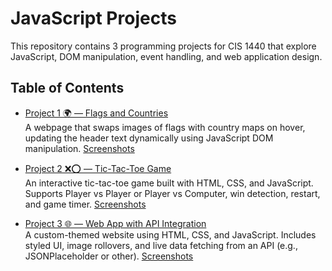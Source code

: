 # JavaScript Projects

This repository contains 3 programming projects for CIS 1440 that explore JavaScript, DOM manipulation, event handling, and web application design.

## Table of Contents

- [Project 1 🌍 — Flags and Countries](./pj1)  
  A webpage that swaps images of flags with country maps on hover, updating the header text dynamically using JavaScript DOM manipulation.
  [Screenshots](./pj1/screenshots)

- [Project 2 ❌⭕ — Tic-Tac-Toe Game](./pj2)  
  An interactive tic-tac-toe game built with HTML, CSS, and JavaScript. Supports Player vs Player or Player vs Computer, win detection, restart, and game timer.
  [Screenshots](./pj2/javascript%202proj%20tikitakito.pdf)

- [Project 3 🌐 — Web App with API Integration](./pj3)  
  A custom-themed website using HTML, CSS, and JavaScript. Includes styled UI, image rollovers, and live data fetching from an API (e.g., JSONPlaceholder or other).
  [Screenshots](./pj3%20lastminwin/SCREENSHOTS.pdf)
